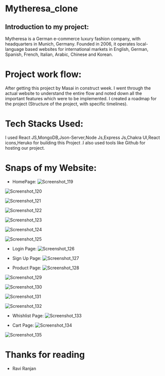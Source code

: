# Mytheresa_clone

## Introduction to my project:

Mytheresa is a German e-commerce luxury fashion company, with headquarters in Munich, Germany. Founded in 2006, it operates local-language based websites for international markets in English, German, Spanish, French, Italian, Arabic, Chinese and Korean.


# Project work flow:

After getting this project by Masai in construct week. I went through the actual website to understand the entire flow and noted down all the important features which were to be implemented. I created a roadmap for the project (Structure of the project,  with specific timelines).

# Tech Stacks Used:
I used React JS,MongoDB,Json-Server,Node Js,Express Js,Chakra UI,React icons,Heruko for building this Project .I also used tools like Github for hosting our project.


# Snaps of my Website:

* HomePage:
![Screenshot_119](https://user-images.githubusercontent.com/91020498/174580063-9a2d3198-6f8c-43a0-954f-7740c9df63a6.png)

![Screenshot_120](https://user-images.githubusercontent.com/91020498/174580080-2cef20a1-0eab-42af-b081-be26d4a97f6f.png)

![Screenshot_121](https://user-images.githubusercontent.com/91020498/174580092-3c3e8dbe-37e4-4ba2-ab5c-23bde677ec7f.png)

![Screenshot_122](https://user-images.githubusercontent.com/91020498/174580103-9ba0e6ca-2f5c-4d08-85e7-c4f501c6abfa.png)

![Screenshot_123](https://user-images.githubusercontent.com/91020498/174580133-44d1a1f7-a6f4-4e0d-bdf8-ee81f7bd152f.png)

![Screenshot_124](https://user-images.githubusercontent.com/91020498/174580166-afa8517a-78ba-4615-8984-c94fb2927561.png)

![Screenshot_125](https://user-images.githubusercontent.com/91020498/174580189-0afaac19-e50e-4e02-bd97-3515ff5f552c.png)





* Login Page: 
![Screenshot_126](https://user-images.githubusercontent.com/91020498/174580218-04563811-c674-438c-a0cb-3300bb2b2752.png)



* Sign Up Page: 
![Screenshot_127](https://user-images.githubusercontent.com/91020498/174580257-214c8175-6b8f-4966-9bee-7a70f30f9fbf.png)




* Product Page: 
![Screenshot_128](https://user-images.githubusercontent.com/91020498/174580339-0d052286-a777-4de8-9c29-9a82bbf221e4.png)

![Screenshot_129](https://user-images.githubusercontent.com/91020498/174580376-59cacb4b-0db4-42ff-ac20-7f1b2f3414c9.png)

![Screenshot_130](https://user-images.githubusercontent.com/91020498/174580389-94e0c073-94a0-4d20-aa83-fe79dbb498b2.png)

![Screenshot_131](https://user-images.githubusercontent.com/91020498/174580406-d7a973a3-df76-472e-99a2-238bb4696ee9.png)

![Screenshot_132](https://user-images.githubusercontent.com/91020498/174580424-3715acb5-934e-4e69-92de-d2d132534610.png)




* Whishlist Page: 
![Screenshot_133](https://user-images.githubusercontent.com/91020498/174580462-28c25af0-6ddd-4d5a-ba96-e5b3f65ee4f7.png)


* Cart Page: 
![Screenshot_134](https://user-images.githubusercontent.com/91020498/174580493-be984143-c86f-4c20-bc19-59f1e6079286.png)

![Screenshot_135](https://user-images.githubusercontent.com/91020498/174580511-c80d77ea-11f6-4f29-8c34-d5712cfabac9.png)

# Thanks for reading

* Ravi Ranjan


